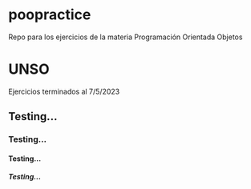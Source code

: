 # poopractice
Repo para los ejercicios de la materia Programación Orientada Objetos
# UNSO
Ejercicios terminados al 7/5/2023
## Testing...
### Testing...
#### Testing...
##### Testing...
